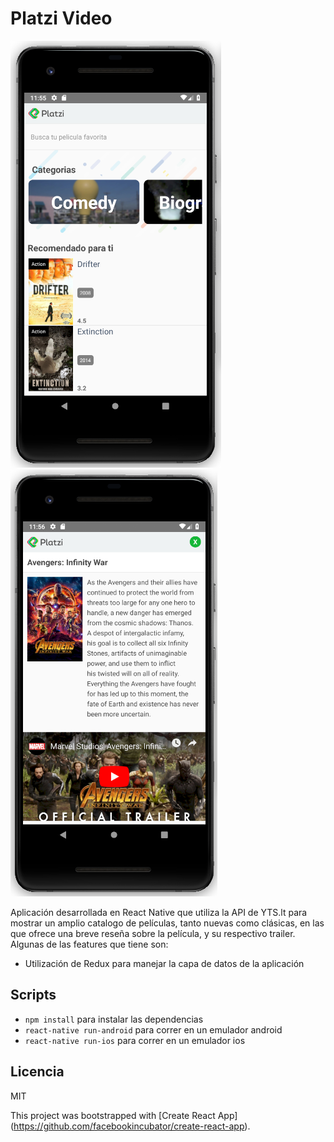 # Platzi Video
![Captura de peliculas](.readme-static/capture-home.png)                ![Captura de peliculas](.readme-static/capture-details.png)

Aplicación desarrollada en React Native que utiliza la API de YTS.lt  para mostrar un amplio catalogo de películas, tanto nuevas como clásicas, en las que ofrece una breve reseña sobre la película, y su respectivo trailer. Algunas de las features que tiene son:

* Utilización de Redux para manejar la capa de datos de la aplicación

## Scripts

* `npm install` para instalar las dependencias
* `react-native run-android` para correr en un emulador android
* `react-native run-ios` para correr en un emulador ios

## Licencia

MIT


This project was bootstrapped with [Create React App]
(https://github.com/facebookincubator/create-react-app).
